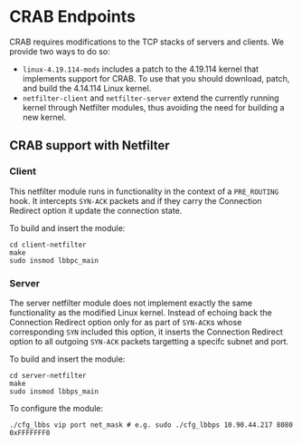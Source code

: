 # CRAB Endpoints

CRAB requires modifications to the TCP stacks of servers and clients. We provide two ways to do so:

- ```linux-4.19.114-mods``` includes a patch to the 4.19.114 kernel that implements support for CRAB. To use that you should download, patch, and build the 4.14.114 Linux kernel.
- ```netfilter-client``` and ```netfilter-server``` extend the currently running kernel through Netfilter modules, thus avoiding the need for building a new kernel.

## CRAB support with Netfilter

### Client
This netfilter module runs in functionality in the context of a  ```PRE_ROUTING``` hook. It intercepts ```SYN-ACK``` packets and if they carry the Connection Redirect option it update the connection state.

To build and insert the module:

```
cd client-netfilter
make
sudo insmod lbbpc_main
```

### Server
The server netfilter module does not implement exactly the same functionality as the modified Linux kernel. Instead of echoing back the Connection Redirect option only for as part of ```SYN-ACK```s whose corresponding ```SYN``` included this option, it inserts the Connection Redirect option to all outgoing ```SYN-ACK``` packets targetting a specifc subnet and port.

To build and insert the module:


```
cd server-netfilter
make
sudo insmod lbbps_main
```

To configure the module:

```
./cfg_lbbs vip port net_mask # e.g. sudo ./cfg_lbbps 10.90.44.217 8080 0xFFFFFFF0
```
